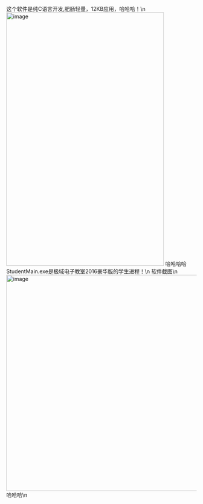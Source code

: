 这个软件是纯C语言开发,肥肠轻量，12KB应用，哈哈哈！\n
<img width="417" height="671" alt="image" src="https://github.com/user-attachments/assets/d57f0dba-54c3-43b3-b505-69dcaa6ddbe9" />
哈哈哈哈
StudentMain.exe是极域电子教室2016豪华版的学生进程！\n
软件截图\n
<img width="1098" height="572" alt="image" src="https://github.com/user-attachments/assets/cc910645-2cf8-4d2d-8331-06c028316b54" />
哈哈哈\n
